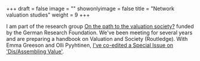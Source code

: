 +++
draft = false
image = ""
showonlyimage = false
title = "Network valuation studies"
weight = 9
+++

I am part of the research group [On the path to the valuation society?](https://www.sowi.hu-berlin.de/de/lehrbereiche/allgemeine-soziologie/forschung/bewertung) funded by the German Research Foundation. We've been meeting for several years and are preparing a handbook on Valuation and Society (Routledge). With Emma Greeson and Olli Pyyhtinen, [I've co-edited a Special Issue on 'Dis/Assembling Value'](https://doi.org/10.3384/VS.2001-5992.2020.7.2.151-166).

